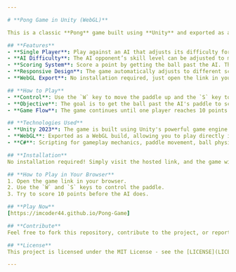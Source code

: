```yaml
---

# **Pong Game in Unity (WebGL)**

This is a classic **Pong** game built using **Unity** and exported as a **WebGL** build. The game is a **one-player experience**, where you play against a simple **AI opponent**. Control your paddle and try to score points by getting the ball past the AI's paddle.

## **Features**
- **Single Player**: Play against an AI that adjusts its difficulty for more challenging gameplay.
- **AI Difficulty**: The AI opponent’s skill level can be adjusted to make the game more or less challenging.
- **Scoring System**: Score a point by getting the ball past the AI. The first player to reach **10 points** wins the game.
- **Responsive Design**: The game automatically adjusts to different screen sizes, ensuring a smooth experience on desktops and mobile devices.
- **WebGL Export**: No installation required, just open the link in your browser and start playing!

## **How to Play**
- **Control**: Use the `W` key to move the paddle up and the `S` key to move it down.
- **Objective**: The goal is to get the ball past the AI's paddle to score a point.
- **Game Flow**: The game continues until one player reaches 10 points.

## **Technologies Used**
- **Unity 2023**: The game is built using Unity's powerful game engine.
- **WebGL**: Exported as a WebGL build, allowing you to play directly in the browser.
- **C#**: Scripting for gameplay mechanics, paddle movement, ball physics, and AI control.

## **Installation**
No installation required! Simply visit the hosted link, and the game will load in your browser.

## **How to Play in Your Browser**
1. Open the game link in your browser.
2. Use the `W` and `S` keys to control the paddle.
3. Try to score 10 points before the AI does.

## **Play Now**
[https://imcoder44.github.io/Pong-Game]

## **Contribute**
Feel free to fork this repository, contribute to the project, or report any issues. Contributions and improvements are always welcome!

## **License**
This project is licensed under the MIT License - see the [LICENSE](LICENSE) file for details.

---
```

